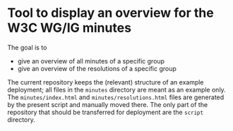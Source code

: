 # Tool to display an overview for the W3C WG/IG minutes

The goal is to

- give an overview of all minutes of a specific group
- give an overview of the resolutions of a specific group

The current repository keeps the (relevant) structure of an example deployment; all files in the `minutes` directory are meant as an example only. The `minutes/index.html` and `minutes/resolutions.html` files are generated by the present script and manually moved there. The only part of the repository that should be transferred for deployment are the `script` directory.
